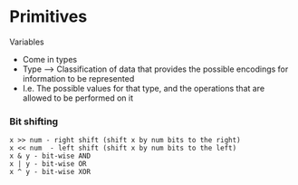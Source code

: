 # Primitives

Variables
- Come in types
- Type --> Classification of data that provides the possible encodings for information to be represented
- I.e. The possible values for that type, and the operations that are allowed to be performed on it

### Bit shifting

```
x >> num - right shift (shift x by num bits to the right)
x << num  - left shift (shift x by num bits to the left)
x & y - bit-wise AND
x | y - bit-wise OR
x ^ y - bit-wise XOR
```
